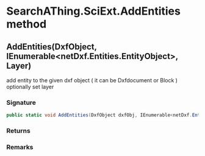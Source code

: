 # SearchAThing.SciExt.AddEntities method
## AddEntities(DxfObject, IEnumerable<netDxf.Entities.EntityObject>, Layer)
add entity to the given dxf object ( it can be Dxfdocument or Block )
            optionally set layer

### Signature
```csharp
public static void AddEntities(DxfObject dxfObj, IEnumerable<netDxf.Entities.EntityObject> ents, Layer layer = null)
```
### Returns

### Remarks

